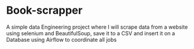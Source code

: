 # Book-scrapper
A simple data Engineering project where I will scrape data from a website using selenium and BeautifulSoup, save it to a CSV and insert it on a Database using Airflow to coordinate all jobs
